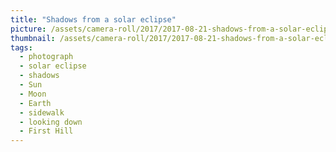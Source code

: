 ```yaml
---
title: "Shadows from a solar eclipse"
picture: /assets/camera-roll/2017/2017-08-21-shadows-from-a-solar-eclipse/20170821_172847951_iOS.jpg
thumbnail: /assets/camera-roll/2017/2017-08-21-shadows-from-a-solar-eclipse/20170821_172847951_iOS-thumbnail.jpg
tags:
  - photograph
  - solar eclipse
  - shadows
  - Sun
  - Moon
  - Earth
  - sidewalk
  - looking down
  - First Hill
---
```

